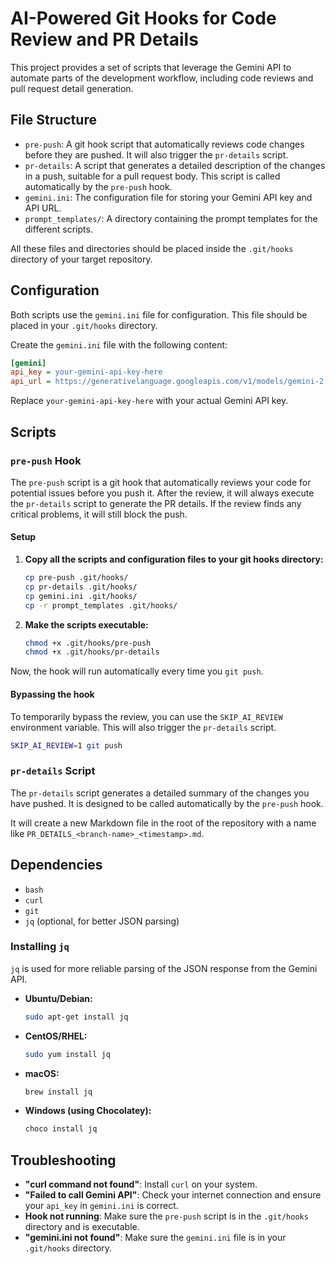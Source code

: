 # AI-Powered Git Hooks for Code Review and PR Details

This project provides a set of scripts that leverage the Gemini API to automate parts of the development workflow, including code reviews and pull request detail generation.

## File Structure

- `pre-push`: A git hook script that automatically reviews code changes before they are pushed. It will also trigger the `pr-details` script.
- `pr-details`: A script that generates a detailed description of the changes in a push, suitable for a pull request body. This script is called automatically by the `pre-push` hook.
- `gemini.ini`: The configuration file for storing your Gemini API key and API URL.
- `prompt_templates/`: A directory containing the prompt templates for the different scripts.

All these files and directories should be placed inside the `.git/hooks` directory of your target repository.

## Configuration

Both scripts use the `gemini.ini` file for configuration. This file should be placed in your `.git/hooks` directory.

Create the `gemini.ini` file with the following content:

```ini
[gemini]
api_key = your-gemini-api-key-here
api_url = https://generativelanguage.googleapis.com/v1/models/gemini-2.5-pro:generateContent
```

Replace `your-gemini-api-key-here` with your actual Gemini API key.

## Scripts

### `pre-push` Hook

The `pre-push` script is a git hook that automatically reviews your code for potential issues before you push it. After the review, it will always execute the `pr-details` script to generate the PR details. If the review finds any critical problems, it will still block the push.

#### Setup

1.  **Copy all the scripts and configuration files to your git hooks directory:**
    ```bash
    cp pre-push .git/hooks/
    cp pr-details .git/hooks/
    cp gemini.ini .git/hooks/
    cp -r prompt_templates .git/hooks/
    ```
2.  **Make the scripts executable:**
    ```bash
    chmod +x .git/hooks/pre-push
    chmod +x .git/hooks/pr-details
    ```

Now, the hook will run automatically every time you `git push`.

#### Bypassing the hook

To temporarily bypass the review, you can use the `SKIP_AI_REVIEW` environment variable. This will also trigger the `pr-details` script.

```bash
SKIP_AI_REVIEW=1 git push
```

### `pr-details` Script

The `pr-details` script generates a detailed summary of the changes you have pushed. It is designed to be called automatically by the `pre-push` hook.

It will create a new Markdown file in the root of the repository with a name like `PR_DETAILS_<branch-name>_<timestamp>.md`.

## Dependencies

- `bash`
- `curl`
- `git`
- `jq` (optional, for better JSON parsing)

### Installing `jq`

`jq` is used for more reliable parsing of the JSON response from the Gemini API.

-   **Ubuntu/Debian:**
    ```bash
    sudo apt-get install jq
    ```
-   **CentOS/RHEL:**
    ```bash
    sudo yum install jq
    ```
-   **macOS:**
    ```bash
    brew install jq
    ```
-   **Windows (using Chocolatey):**
    ```bash
    choco install jq
    ```

## Troubleshooting

- **"curl command not found"**: Install `curl` on your system.
- **"Failed to call Gemini API"**: Check your internet connection and ensure your `api_key` in `gemini.ini` is correct.
- **Hook not running**: Make sure the `pre-push` script is in the `.git/hooks` directory and is executable.
- **"gemini.ini not found"**: Make sure the `gemini.ini` file is in your `.git/hooks` directory.
